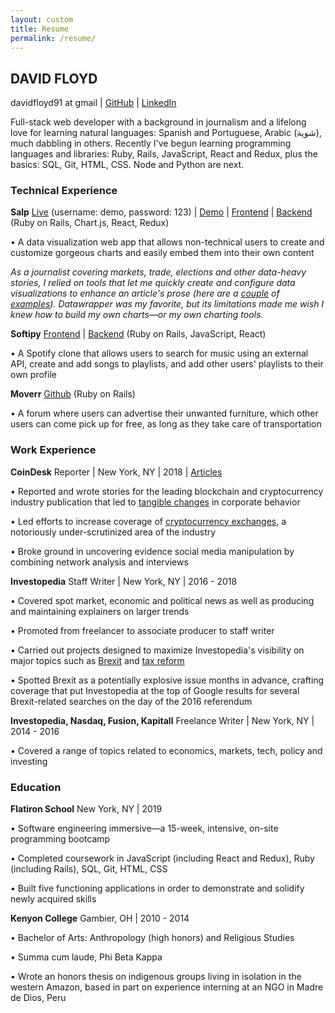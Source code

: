 ```yaml
---
layout: custom
title: Resume
permalink: /resume/
---
```


<h2 class="center">DAVID FLOYD</h2>
<p class="center">davidfloyd91 at gmail | <a href="https://github.com/davidfloyd91" target="_blank" rel="noopener noreferrer">G​itHub​</a> | <a href="https://www.linkedin.com/in/david-floyd-1a982886/" target="_blank" rel="noopener noreferrer">LinkedIn</a></p>

<p>Full-stack web developer with a background in journalism and a lifelong love for learning natural languages: Spanish and Portuguese, Arabic (شویة), much dabbling in others. Recently I've begun learning programming languages and libraries: Ruby, Rails, JavaScript, React and Redux, plus the basics: SQL, Git, HTML, CSS. Node and Python are next.</p>

<h3 class="center">Technical Experience</h3>

<p class="line-head"><b>Salp​</b> ​<a href="https://salp-client.herokuapp.com/login" target="_blank" rel="noopener noreferrer">Live​</a> (username: demo, password: 123) | <a href="https://www.youtube.com/watch?v=1zRdEr1ctiY" target="_blank" rel="noopener noreferrer">Demo</a> | <a href="https://github.com/davidfloyd91/Salp" target="_blank" rel="noopener noreferrer">Frontend</a> | <a href="https://github.com/davidfloyd91/Salp-Backend" target="_blank" rel="noopener noreferrer">Backend</a> (Ruby on Rails, Chart.js, React, Redux)</p>

<p class="bullet">• A data visualization web app that allows non-technical users to create and customize gorgeous charts and easily embed them into their own content</p>

<p><em>As a journalist covering markets, trade, elections and other data-heavy stories, I relied on tools that let me quickly create and configure data visualizations to enhance an article's prose (here are a <a href="https://www.investopedia.com/taxes/trumps-tax-reform-plan-explained/" target="_blank" rel="noopener noreferrer">couple</a> of <a href="https://www.investopedia.com/terms/b/brexit.asp" target="_blank" rel="noopener noreferrer">examples</a>). Datawrapper was my favorite, but its limitations made me wish I knew how to build my own charts—or my own charting tools.</em></p>

<p class="line-head"><b>Softipy</b>​ ​<a href="https://github.com/elicleveland12/softipy-front-end" target="_blank" rel="noopener noreferrer">Frontend</a> | <a href="https://github.com/sivanadler/Softipy-Back-End" target="_blank" rel="noopener noreferrer">Backend</a> (Ruby on Rails, JavaScript, React)</p>

<p class="bullet">• A Spotify clone that allows users to search for music using an external API, create and add songs to playlists, and add other users' playlists to their own profile</p>

<p class="line-head"><b>Moverr​</b> <a href="https://github.com/clarencekwong/moverr" target="_blank" rel="noopener noreferrer">Github</a>​ (Ruby on Rails)</p>

<p class="bullet-last">• A forum where users can advertise their unwanted furniture, which other users can come pick up for free, as long as they take care of transportation</p>

<h3 class="center">Work Experience</h3>

<p class="line-head"><b>CoinDesk​</b> ​Reporter | New York, NY | 2018 | <a href="https://www.coindesk.com/author/dfloyd" target="_blank" rel="noopener noreferrer">Articles</a>​</p>

<p class="bullet">• Reported and wrote stories for the leading blockchain and cryptocurrency industry publication that led to <a href="https://www.coindesk.com/coinmarketcap-excludes-some-tether-data-after-clarification-by-bitfinex" target="_blank" rel="noopener noreferrer">tangible changes</a>​ in corporate behavior</p>

<p class="bullet">• Led efforts to increase coverage of <a href="https://www.coindesk.com/for-bitfinex-users-dollar-withdrawals-are-now-a-weeks-long-struggle" target="_blank" rel="noopener noreferrer">cryptocurrency exchanges</a>​, a notoriously under-scrutinized area of the industry</p>

<p class="bullet">• Broke ground in uncovering evidence ​social media manipulation​ by combining network analysis and interviews</p>

<p class="line-head"><b>Investopedia</b> ​Staff Writer | New York, NY | 2016 - 2018

<p class="bullet">• Covered spot market, economic and political news as well as producing and maintaining explainers on larger trends</p>

<p class="bullet">• Promoted from freelancer to associate producer to staff writer</p>

<p class="bullet">• Carried out projects designed to maximize Investopedia's visibility on major topics such as <a href="https://www.investopedia.com/terms/b/brexit.asp" target="_blank" rel="noopener noreferrer">Brexit</a>​ and ​<a href="https://www.investopedia.com/taxes/trumps-tax-reform-plan-explained/" target="_blank" rel="noopener noreferrer">tax reform</a></p>

<p class="bullet">• Spotted Brexit as a potentially explosive issue months in advance, crafting coverage that put Investopedia at the top of Google results for several Brexit-related searches on the day of the 2016 referendum</p>

<p class="line-head"><b>Investopedia, Nasdaq, Fusion, Kapitall​</b> ​Freelance Writer | New York, NY | 2014 - 2016</p>

<p class="bullet-last">• Covered a range of topics related to economics, markets, tech, policy and investing</p>

<h3 class="center">Education</h3>

<p class="line-head"><b>Flatiron School</b>​ ​New York, NY | 2019</p>

<p class="bullet">• Software engineering immersive—a 15-week, intensive, on-site programming bootcamp</p>

<p class="bullet">• Completed coursework in JavaScript (including React and Redux), Ruby (including Rails), SQL, Git, HTML, CSS</p>

<p class="bullet">• Built five functioning applications in order to demonstrate and solidify newly acquired skills</p>

<p class="line-head"><b>Kenyon College​</b> ​Gambier, OH | 2010 - 2014</p>

<p class="bullet">• Bachelor of Arts: Anthropology (high honors) and Religious Studies</p>

<p class="bullet">• Summa cum laude, Phi Beta Kappa</p>

<p class="bullet-last">• Wrote an honors thesis on indigenous groups living in isolation in the western Amazon, based in part on experience interning at an NGO in Madre de Dios, Peru</p>
